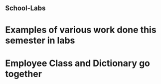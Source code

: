 ## School-Labs
# Examples of various work done this semester in labs
# Employee Class and Dictionary go together
